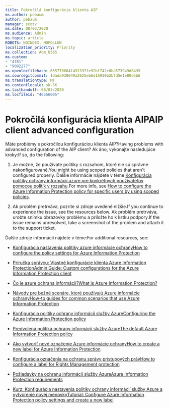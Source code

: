 ```yaml
---
title: Pokročilá konfigurácia klienta AIP
ms.author: pebaum
author: pebaum
manager: scotv
ms.date: 08/03/2020
ms.audience: Admin
ms.topic: article
ROBOTS: NOINDEX, NOFOLLOW
localization_priority: Priority
ms.collection: Adm_O365
ms.custom:
- "4781"
- "9002277"
ms.openlocfilehash: 655770684f491337fe92bf742c0ba573949d8439
ms.sourcegitcommit: 1dada930649a2625eb6d15910b2bfd5e1e00e5b6
ms.translationtype: MT
ms.contentlocale: sk-SK
ms.lasthandoff: 08/03/2020
ms.locfileid: "46556005"
---
```

# <a name="aip-client-advanced-configuration"></a><span data-ttu-id="8081a-102">Pokročilá konfigurácia klienta AIP</span><span class="sxs-lookup"><span data-stu-id="8081a-102">AIP client advanced configuration</span></span>

<span data-ttu-id="8081a-103">Máte problémy s pokročilou konfiguráciou klienta AIP?</span><span class="sxs-lookup"><span data-stu-id="8081a-103">Having problems with advanced configuration of the AIP client?</span></span> <span data-ttu-id="8081a-104">Ak áno, vykonajte nasledujúce kroky:</span><span class="sxs-lookup"><span data-stu-id="8081a-104">If so, do the following:</span></span>

1. <span data-ttu-id="8081a-105">Je možné, že používate politiky s rozsahom, ktoré nie sú správne nakonfigurované.</span><span class="sxs-lookup"><span data-stu-id="8081a-105">You might be using scoped policies that aren't configured properly.</span></span> <span data-ttu-id="8081a-106">Ďalšie informácie nájdete v téme [Konfigurácia politiky ochrany informácií azure pre konkrétnych používateľov pomocou politík v rozsahu](https://docs.microsoft.com/azure/information-protection/configure-policy-scope).</span><span class="sxs-lookup"><span data-stu-id="8081a-106">For more info, see [How to configure the Azure Information Protection policy for specific users by using scoped policies](https://docs.microsoft.com/azure/information-protection/configure-policy-scope).</span></span>

2. <span data-ttu-id="8081a-107">Ak problém pretrváva, pozrite si zdroje uvedené nižšie.</span><span class="sxs-lookup"><span data-stu-id="8081a-107">If you continue to experience the issue, see the resources below.</span></span> <span data-ttu-id="8081a-108">Ak problém pretrváva, urobte snímku obrazovky problému a priložte ho k lístku podpory.</span><span class="sxs-lookup"><span data-stu-id="8081a-108">If the issue remains unresolved,  take a screenshot of the problem and attach it to the support ticket.</span></span>

<span data-ttu-id="8081a-109">Ďalšie zdroje informácií nájdete v téme:</span><span class="sxs-lookup"><span data-stu-id="8081a-109">For additional resources, see:</span></span>

- [<span data-ttu-id="8081a-110">Konfigurácia nastavenia politiky azure informácie ochrany</span><span class="sxs-lookup"><span data-stu-id="8081a-110">How to configure the policy settings for Azure Information Protection</span></span>](https://docs.microsoft.com/azure/information-protection/configure-policy-settings)  
    
- [<span data-ttu-id="8081a-111">Príručka správcu: Vlastné konfigurácie klienta Azure Information Protection</span><span class="sxs-lookup"><span data-stu-id="8081a-111">Admin Guide: Custom configurations for the Azure Information Protection client</span></span>](https://docs.microsoft.com/azure/information-protection/rms-client/client-admin-guide-customizations)  
    
- [<span data-ttu-id="8081a-112">Čo je azure ochrana informácií?</span><span class="sxs-lookup"><span data-stu-id="8081a-112">What is Azure Information Protection?</span></span>](https://docs.microsoft.com/azure/information-protection/what-is-information-protection)  
    
- [<span data-ttu-id="8081a-113">Návody pre bežné scenáre, ktoré používajú Azure informácie ochrany</span><span class="sxs-lookup"><span data-stu-id="8081a-113">How-to guides for common scenarios that use Azure Information Protection</span></span>](https://docs.microsoft.com/azure/information-protection/how-to-guides)  
    
- [<span data-ttu-id="8081a-114">Konfigurácia politiky ochrany informácií služby Azure</span><span class="sxs-lookup"><span data-stu-id="8081a-114">Configuring the Azure Information Protection policy</span></span>](https://docs.microsoft.com/azure/information-protection/deploy-use/configure-policy)  
    
- [<span data-ttu-id="8081a-115">Predvolená politika ochrany informácií služby Azure</span><span class="sxs-lookup"><span data-stu-id="8081a-115">The default Azure Information Protection policy</span></span>](https://docs.microsoft.com/azure/information-protection/deploy-use/configure-policy-default)  
    
- [<span data-ttu-id="8081a-116">Ako vytvoriť nové označenie Azure informácie ochrany</span><span class="sxs-lookup"><span data-stu-id="8081a-116">How to create a new label for Azure Information Protection</span></span>](https://docs.microsoft.com/azure/information-protection/deploy-use/configure-policy-new-label)  
    
- [<span data-ttu-id="8081a-117">Konfigurácia označenia na ochranu správy prístupových práv</span><span class="sxs-lookup"><span data-stu-id="8081a-117">How to configure a label for Rights Management protection</span></span>](https://docs.microsoft.com/azure/information-protection/deploy-use/configure-policy-protection)  
    
- [<span data-ttu-id="8081a-118">Požiadavky na ochranu informácií služby Azure</span><span class="sxs-lookup"><span data-stu-id="8081a-118">Azure Information Protection requirements</span></span>](https://docs.microsoft.com/azure/information-protection/get-started/requirements)

- [<span data-ttu-id="8081a-119">Kurz: Konfigurácia nastavenia politiky ochrany informácií služby Azure a vytvorenie novej menovky</span><span class="sxs-lookup"><span data-stu-id="8081a-119">Tutorial: Configure Azure Information Protection policy settings and create a new label</span></span>](https://docs.microsoft.com/azure/information-protection/get-started/infoprotect-quick-start-tutorial)